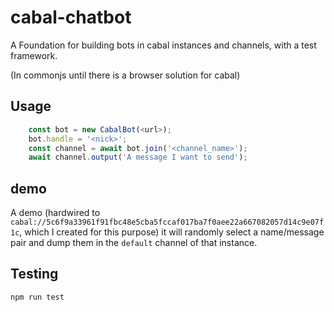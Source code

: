 cabal-chatbot
===============

A Foundation for building bots in cabal instances and channels, with a test framework. 

(In commonjs until there is a browser solution for cabal)

Usage
-----

```js
    const bot = new CabalBot(<url>);
    bot.handle = '<nick>';
    const channel = await bot.join('<channel_name>');
    await channel.output('A message I want to send');
```

demo
----

 A demo (hardwired to `cabal://5c6f9a33961f91fbc48e5cba5fccaf017ba7f0aee22a667082057d14c9e07f1c`, which I created for this purpose) it will randomly select a name/message pair and dump them in the `default` channel of that instance.

Testing
-------

`npm run test`